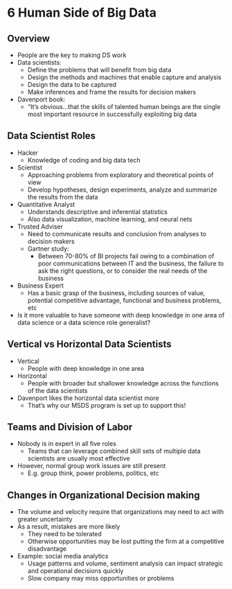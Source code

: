 # 6 Human Side of Big Data
## Overview
- People are the key to making DS work
- Data scientists:
	-  Define the problems that will benefit from big data
	-  Design the methods and machines that enable capture and analysis
	-  Design the data to be captured
	-  Make inferences and frame the results for decision makers
-  Davenport book:
	-  “It’s obvious...that the skills of talented human beings are the single most important resource in successfully exploiting big data
## Data Scientist Roles
- Hacker
	- Knowledge of coding and big data tech
- Scientist
	- Approaching problems from exploratory and theoretical points of view
	- Develop hypotheses, design experiments, analyze and summarize the results from the data
- Quantitative Analyst
	- Understands descriptive and inferential statistics
	- Also data visualization, machine learning, and neural nets
- Trusted Adviser
	- Need to communicate results and conclusion from analyses to decision makers
	- Gartner study:
		- Between 70-80% of BI projects fail owing to a combination of poor communications between IT and the business, the failure to ask the right questions, or to consider the real needs of the business
- Business Expert
	- Has a basic grasp of the business, including sources of value, potential competitive advantage, functional and business problems, etc
- Is it more valuable to have someone with deep knowledge in one area of data science or a data science role generalist?
## Vertical vs Horizontal Data Scientists
- Vertical
	- People with deep knowledge in one area
- Horizontal 
	- People with broader but shallower knowledge across the functions of the data scientists 
- Davenport likes the horizontal data scientist more
	- That’s why our MSDS program is set up to support this! 
## Teams and Division of Labor
- Nobody is in expert in all five roles
	- Teams that can leverage combined skill sets of multiple data scientists are usually most effective
- However, normal group work issues are still present
	- E.g. group think, power problems, politics, etc
## Changes in Organizational Decision making
- The volume and velocity require that organizations may need to act with greater uncertainty
- As a result, mistakes are more likely
	- They need to be tolerated
	- Otherwise opportunities may be lost putting the firm at a competitive disadvantage
- Example: social media analytics 
	- Usage patterns and volume, sentiment analysis can impact strategic and operational decisions quickly
	- Slow company may miss opportunities or problems